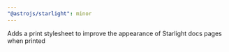 ```yaml
---
"@astrojs/starlight": minor
---
```


Adds a print stylesheet to improve the appearance of Starlight docs pages when printed
